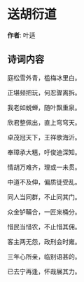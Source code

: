 # 送胡衍道

**作者**: 叶适

## 诗词内容

庭松雪外青，槛梅冰里白。

正堪频把玩，何忍骤离拆。

我老如蜕蝉，随叶飘重泉。

欣君整佩出，直上穹穹天。

卓茂冠天下，王祥歌海沂。

奉璋承大糦，吁俊迪深知。

情胡万难齐，理或一未贯。

中道不及伸，偏质徒受乱。

同人当同群，不止同其门。

众金𬬻鞴合，一匠杗桶分。

惜民当惜农，不止惜其佣。

客主两无怨，政刑会时雍。

三年心所亲，临别语甚的。

已去宁再逢，怀哉展其力。

